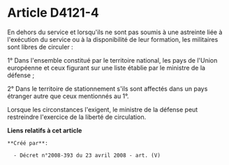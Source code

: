 # Article D4121-4

En dehors du service et lorsqu'ils ne sont pas soumis à une astreinte liée à l'exécution du service ou à la disponibilité de
leur formation, les militaires sont libres de circuler :

1° Dans l'ensemble constitué par le territoire national, les pays de l'Union européenne et ceux figurant sur une liste
établie par le ministre de la défense ;

2° Dans le territoire de stationnement s'ils sont affectés dans un pays étranger autre que ceux mentionnés au 1°.

Lorsque les circonstances l'exigent, le ministre de la défense peut restreindre l'exercice de la liberté de circulation.

**Liens relatifs à cet article**

	**Créé par**:

	  - Décret n°2008-393 du 23 avril 2008 - art. (V)

